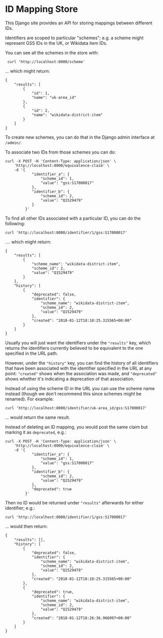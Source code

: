 # ID Mapping Store

This Django site provides an API for storing mappings between
different IDs.

Identifiers are scoped to particular "schemes"; e.g. a scheme
might represent GSS IDs in the UK, or Wikidata item IDs.

You can see all the schemes in the store with:

     curl 'http://localhost:8000/scheme'

... which might return:

    {
        "results": [
            {
                "id": 1,
                "name": "uk-area_id"
            },
            {
                "id": 2,
                "name": "wikidata-district-item"
            }
        ]
    }

To create new schemes, you can do that in the Django admin
interface at `/admin/`.

To associate two IDs from those schemes you can do:

    curl -X POST -H 'Content-Type: application/json' \
        'http://localhost:8000/equivalence-claim' \
        -d '{
                "identifier_a": {
                    "scheme_id": 1,
                    "value": "gss:S17000017"
                },
                "identifier_b": {
                    "scheme_id": 2,
                    "value": "Q1529479"
                }
             }'

To find all other IDs associated with a particular ID, you can
do the following:

    curl 'http://localhost:8000/identifier/1/gss:S17000017'

.... which might return:

    {
        "results": [
            {
                "scheme_name": "wikidata-district-item",
                "scheme_id": 2,
                "value": "Q1529479"
            }
        ],
        "history": [
            {
                "deprecated": false,
                "identifier": {
                    "scheme_name": "wikidata-district-item",
                    "scheme_id": 2,
                    "value": "Q1529479"
                },
                "created": "2018-01-12T18:18:25.315565+00:00"
            }
        ]
    }

Usually you will just want the identifiers under the `"results"`
key, which returns the identifiers currently believed to be
equivalent to the one specified in the URL path.

However, under the `"history"` key, you can find the history of
all identifiers that have been associated with the identifier
specified in the URL at any point: `"created"` shows when the
association was made, and `"deprecated"` shows whether it's
indicating a deprecation of that association.

Instead of using the scheme ID in the URL you can use the scheme
name instead (though we don't recommend this since schemes might
be renamed). For example:

    curl 'http://localhost:8000/identifier/uk-area_id/gss:S17000017'

... would return the same result.

Instead of deleting an ID mapping, you would post the same claim
but marking it as `deprecated`, e.g.:

    curl -X POST -H 'Content-Type: application/json' \
        'http://localhost:8000/equivalence-claim' \
        -d '{
                "identifier_a": {
                    "scheme_id": 1,
                    "value": "gss:S17000017"
                },
                "identifier_b": {
                    "scheme_id": 2,
                    "value": "Q1529479"
                },
                "deprecated": true
             }'

Then no ID would be returned under `"results"` afterwards for
either identifier; e.g.:

    curl 'http://localhost:8000/identifier/1/gss:S17000017'

... would then return:

    {
        "results": [],
        "history": [
            {
                "deprecated": false,
                "identifier": {
                    "scheme_name": "wikidata-district-item",
                    "scheme_id": 2,
                    "value": "Q1529479"
                },
                "created": "2018-01-12T18:18:25.315565+00:00"
            },
            {
                "deprecated": true,
                "identifier": {
                    "scheme_name": "wikidata-district-item",
                    "scheme_id": 2,
                    "value": "Q1529479"
                },
                "created": "2018-01-12T18:26:36.966097+00:00"
            }
        ]
    }
